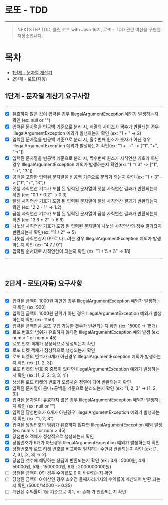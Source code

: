 # 로또 - TDD

---

> NEXTSTEP TDD, 클린 코드 with Java 16기, 로또 - TDD 관련 미션을 구현한 저장소입니다.

# 목차

- [1단계 - 문자열 계산기](#1단계---문자열-계산기-요구사항)
- [2단계 - 로또(자동)](#2단계---로또--자동--요구사항)


## 1단계 - 문자열 계산기 요구사항

---
- [x] 유효하지 않은 값이 입력된 경우 IllegalArgumentException 예외가 발생하는지 확인 (ex: null or "")
- [x] 입력된 문자열을 빈공백 기준으로 분리 시, 배열의 사이즈가 짝수가 반환되는 경우 IllegalArgumentException 예외가 발생하는지 확인 (ex: "1 + " -> 2)
- [x] 입력된 문자열을 빈공백 기준으로 분리 시, 홀수번째 원소가 숫자가 아닌 경우 IllegalArgumentException 예외가 발생하는지 확인(ex: "1 + ㄱ" -> ["1", "+", "ㄱ"])
- [x] 입력된 문자열을 빈공백 기준으로 분리 시, 짝수번째 원소가 사칙연산 기호가 아닌 경우 IllegalArgumentException 예외가 발생하는지 확인(ex: "1 ㄱ 3" -> ["1", "ㄱ", "3"])
- [x] 공백을 포함한 입력된 문자열을 빈공백 기준으로 분리가 되는지 확인 (ex: "1 + 3" -> ["1", "+", "3"])
- [x] 덧셈 사칙연산 기호가 포함 된 입력된 문자열이 덧셈 사칙연산 결과가 반환되는지 확인 (ex: "0.1 + 0.2" -> 0.3)
- [x] 뺄셈 사칙연산 기호가 포함 된 입력된 문자열이 뺄셈 사칙연산 결과가 반환되는지 확인 (ex: "2.2 - 1" -> 1.2)
- [x] 곱셈 사칙연산 기호가 포함 된 입력된 문자열이 곱셈 사칙연산 결과가 반환되는지 확인 (ex: "3.3 * 2" -> 6.6)
- [x] 나눗셈 사칙연산 기호가 포함 된 입력된 문자열이 나눗셈 사칙연산의 정수 결과값이 반환되는지 확인(ex: "11 / 2" -> 5)
- [x] 나눗셈 사칙연산시 0으로 나누려는 경우 IllegalArgumentException 예외가 발생하는지 확인 (ex: "4.7 / 0")
- [x] 입력된 순서대로 사칙연산이 되는지 확인 (ex: "1 + 5 * 3" -> 18)
---

<br>

## 2단계 - 로또(자동) 요구사항

---
- [x] 입력된 금액이 1000원 미만인 경우 IllegalArgumentException 예외가 발생하는지 확인 (ex: 900)
- [x] 입력된 금액이 1000원 단위가 아닌 경우 IllegalArgumentException 예외가 발생하는지 확인 (ex: 1150)
- [x] 입력된 금액만큼 로또 구입 가능한 갯수가 반환되는지 확인 (ex: 15000 -> 15개)
- [x] 로또 번호의 범위가 유효하지 않다면 IllegalArgumentException 예외 발생 (ex: num < 1 or num > 45)
- [x] 로또 번호 객체가 정상적으로 생성되는지 확인
- [x] 로또 티켓 객체가 정상적으로 생성되는지 확인
- [x] 로또 티켓의 번호가 6개가 아닌경우 IllegalArgumentException 예외가 발생하는지 확인 (ex: [1, 2, 3])
- [x] 로또 티켓의 번호 중 중복이 있다면 IllegalArgumentException 예외가 발생하는지 확인 (ex: [1, 2, 2, 3, 3, 4])
- [x] 생성된 로또 티켓의 번호가 오름차순 정렬이 되어 반환되는지 확인
- [x] 입력된 문자열이 콤마+공백을 기준으로 분리되는지 확인 (ex: "1, 2, 3" -> [1, 2, 3])
- [x] 입력된 문자열이 유효하지 않은 경우 IllegalArgumentException 예외가 발생하는지 확인 (ex: null or "")
- [x] 입력된 당첨번호가 6개가 아닌경우 IllegalArgumentException 예외가 발생하는지 확인 (ex: "1, 2, 3")
- [x] 입력된 당첨번호의 범위가 유효하지 않다면 IllegalArgumentException 예외 발생 (ex: num < 1 or num > 45)
- [x] 당첨번호 객체가 정상적으로 생성되는지 확인
- [x] 당첨번호가 6개가 아닌경우 IllegalArgumentException 예외가 발생하는지 확인
- [x] 당첨번호와 로또 티켓 번호를 비교하여 일치하는 수만큼 반환되는지 확인 (ex: [1, 2, 3], [2, 3] -> 2) 
- [x] 당첨된 갯수에 해당하는 상금이 반환되는지 확인 (ex : 3개 : 5000원, 4개 : 50000원, 5개 : 1500000원, 6개 : 2000000000원) 
- [ ] 당첨된 금액이 0인 경우 수익률도 0 이 반환되는지 확인
- [ ] 당첨된 금액이 0 이상인 경우 소숫점 둘째자리까지의 수익률이 계산되어 반환 되는지 확인  (5000/14000 -> 0.35)
- [ ] 계산된 수익률이 1을 기준으로 이득 or 손해 가 반환되는지 확인
---


